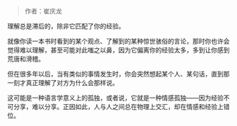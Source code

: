 > 作者：崔庆龙

理解总是滞后的，除非它匹配了你的经验。

就像你读一本书时看到的某个观点、了解到的某种惊世骇俗的言论，那时你也许会觉得难以理解，甚至可能对此嗤之以鼻，因为它偏离你的经验太多，多到让你感到荒唐和滑稽。

但在很多年以后，当有类似的事情发生时，你会突然想起某个人、某句话，直到那一刻才真正理解了对方为什么会那样说。

这可能是一种语言学意义上的孤独，或者说，它就是一种情感孤独——因为经验不可分享，难以分享。正因如此，人与人之间总在物理上交汇，却在情感和经验上错位。